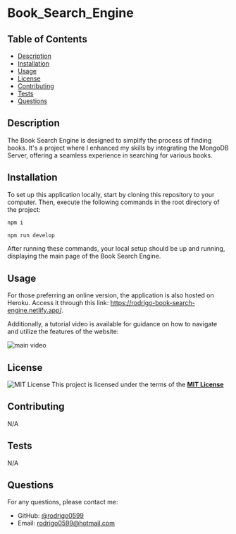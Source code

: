 # Book_Search_Engine

## Table of Contents

- [Description](#description)
- [Installation](#installation)
- [Usage](#usage)
- [License](#license)
- [Contributing](#contributing)
- [Tests](#tests)
- [Questions](#questions)

## Description

The Book Search Engine is designed to simplify the process of finding books. It's a project where I enhanced my skills by integrating the MongoDB Server, offering a seamless experience in searching for various books.

## Installation

To set up this application locally, start by cloning this repository to your computer. Then, execute the following commands in the root directory of the project:

```bash
npm i
```

```bash
npm run develop
```

After running these commands, your local setup should be up and running, displaying the main page of the Book Search Engine.

## Usage

For those preferring an online version, the application is also hosted on Heroku. Access it through this link: https://rodrigo-book-search-engine.netlify.app/.

Additionally, a tutorial video is available for guidance on how to navigate and utilize the features of the website:

![main video](../Book-Search-Engine/client/src/assets/book-searh.gif)

## License

![MIT License](https://img.shields.io/badge/License-MIT-yellow.svg)
This project is licensed under the terms of the **[MIT License](https://opensource.org/licenses/MIT)**

## Contributing

N/A

## Tests

N/A

## Questions

For any questions, please contact me:

- GitHub: [@rodrigo0599](https://github.com/rodrigo0599)
- Email: rodrigo0599@hotmail.com
